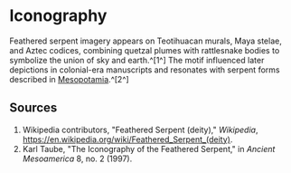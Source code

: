 # Iconography

Feathered serpent imagery appears on Teotihuacan murals, Maya stelae, and Aztec codices, combining quetzal plumes with rattlesnake bodies to symbolize the union of sky and earth.^[1^] The motif influenced later depictions in colonial-era manuscripts and resonates with serpent forms described in [Mesopotamia](../../mesopotamia/iconography/README.md).^[2^]

## Sources
1. Wikipedia contributors, "Feathered Serpent (deity)," *Wikipedia*, <https://en.wikipedia.org/wiki/Feathered_Serpent_(deity)>.
2. Karl Taube, "The Iconography of the Feathered Serpent," in *Ancient Mesoamerica* 8, no. 2 (1997).
